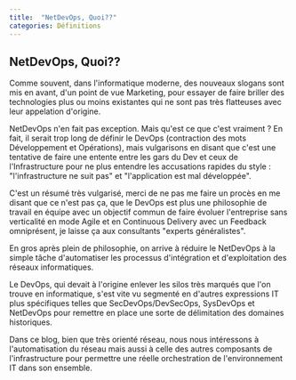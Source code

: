```yaml
---
title:  "NetDevOps, Quoi??"
categories: Définitions 
---
```


## NetDevOps, Quoi??

Comme souvent, dans l'informatique moderne, des nouveaux slogans sont mis en avant, d'un point de vue Marketing, pour essayer de faire briller des technologies plus ou moins existantes qui ne sont pas très flatteuses avec leur appelation d'origine.

NetDevOps n'en fait pas exception. Mais qu'est ce que c'est vraiment ?
En fait, il serait trop long de définir le DevOps (contraction des mots Développement et Opérations), mais vulgarisons en disant que c'est une tentative de faire une entente entre les gars du Dev et ceux de l'Infrastructure pour ne plus entendre les accusations rapides du style : "l'infrastructure ne suit pas" et "l'application est mal développée".

C'est un résumé très vulgarisé, merci de ne pas me faire un procès en me disant que ce n'est pas ça, que le DevOps est plus une philosophie de travail en équipe avec un objectif commun de faire évoluer l'entreprise sans verticalité en mode Agile et en Continuous Delivery avec un Feedback omniprésent, je laisse ça aux consultants "experts généralistes".

En gros après plein de philosophie, on arrive à réduire le NetDevOps à la simple tâche d'automatiser les processus d'intégration et d'exploitation des réseaux informatiques.

Le DevOps, qui devait à l'origine enlever les silos très marqués que l'on trouve en informatique, s'est vite vu segmenté en d'autres expressions IT plus spécifiques telles que SecDevOps/DevSecOps, SysDevOps et NetDevOps pour remettre en place une sorte de délimitation des domaines historiques.

Dans ce blog, bien que très orienté réseau, nous nous intéressons à l'automatisation du réseau mais aussi à celle des autres composants de l'infrastructure pour permettre une réelle orchestration de l'environnement IT dans son ensemble.